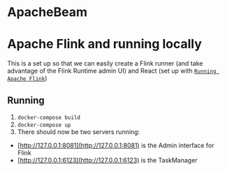 # ApacheBeam

# Apache Flink and running locally

This is a set up so that we can easily create a Flink runner
 (and take advantage of the Flink Runtime admin UI)
  and React (set up with [`Running Apache Flink`](https://ci.apache.org/projects/flink/flink-docs-release-1.11/try-flink/local_installation.html)) 
  
## Running

1. `docker-compose build`
1. `docker-compose up`
1. There should now be two servers running:
  - [http://127.0.0.1:8081](http://127.0.0.1:8081) is the Admin interface for Flink
  - [http://127.0.0.1:6123](http://127.0.0.1:6123) is the TaskManager 